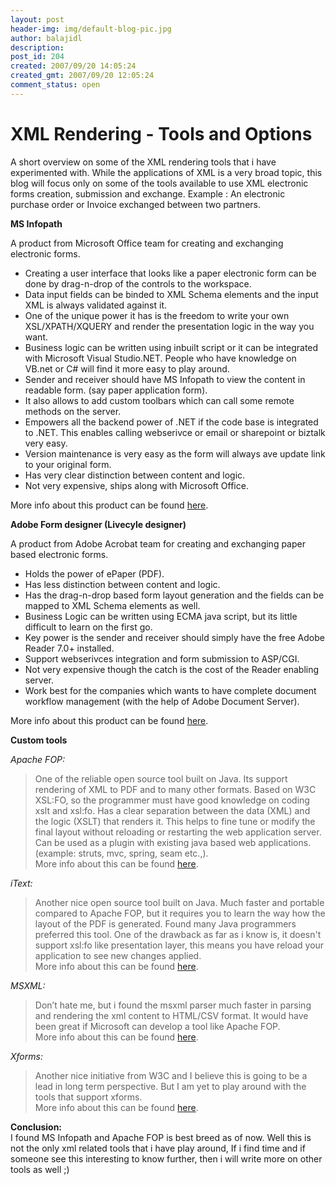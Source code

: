```yaml
---
layout: post
header-img: img/default-blog-pic.jpg
author: balajidl
description: 
post_id: 204
created: 2007/09/20 14:05:24
created_gmt: 2007/09/20 12:05:24
comment_status: open
---
```


# XML Rendering - Tools and Options

<p>A short overview on some of the XML rendering tools that i have experimented with.
While the applications of XML is a very broad topic, this blog will focus only on some of the tools available to use XML electronic forms creation, submission and exchange.
Example : An electronic purchase order or Invoice exchanged between two partners.
<!--more--></p>
<p><b>MS Infopath</b>
<p>
A product from Microsoft Office team for creating and exchanging electronic forms.</p>
<ul>
 <li>Creating a user interface that looks like a paper electronic form can be done by drag-n-drop of the controls to the workspace.</li>
 <li>Data input fields can be binded to XML Schema elements and the input XML is always validated against it.</li>
 <li>One of the unique power it has is the freedom to write your own XSL/XPATH/XQUERY and render the presentation logic in the way you want.</li>
 <li>Business logic can be written using inbuilt script or it can be integrated with Microsoft Visual Studio.NET. People who have knowledge on VB.net or C# will find it more easy to play around.
 <li>Sender and receiver should have MS Infopath to view the content in readable form. (say paper application form).
 <li>It also allows to add custom toolbars which can call some remote methods on the server.
 <li>Empowers all the backend power of .NET if the code base is integrated to .NET. This enables calling webserivce or email or sharepoint or biztalk very easy.
 <li>Version maintenance is very easy as the form will always ave update link to your original form.
 <li>Has very clear distinction between content and logic.
 <li>Not very expensive, ships along with Microsoft Office.
</ul>

<p>More info about this product can be found <a href="http://office.microsoft.com/infopath/">here</a>.
</p></p>
<p><b>Adobe Form designer (Livecyle designer)</b>
<p>
A product from Adobe Acrobat team for creating and exchanging paper based electronic forms.
<ul>
<li>Holds the power of ePaper (PDF).
<li>Has less distinction between content and logic.
<li>Has the drag-n-drop based form layout generation and the fields can be mapped to XML Schema elements as well.
<li>Business Logic can be written using ECMA java script, but its little difficult to learn on the first go.
<li>Key power is the sender and receiver should simply have the free Adobe Reader 7.0+ installed.
<li>Support webserivces integration and form submission to ASP/CGI.
<li>Not very expensive though the catch is the cost of the Reader enabling server.
<li>Work best for the companies which wants to have complete document workflow management (with the help of Adobe Document Server).
</ul>
More info about this product can be found <a href="http://www.adobe.com/devnet/livecycle/designing_forms.html">here</a>.
</p></p>
<p><b>Custom tools</b>
<p>
<i>Apache FOP:</i>
<blockquote> One of the reliable open source tool built on Java. Its support rendering of XML to PDF and to many other formats.
Based on W3C XSL:FO, so the programmer must have good knowledge on coding xslt and xsl:fo.
Has a clear separation between the data (XML) and the logic (XSLT) that renders it. This helps to fine tune or modify the final layout without reloading or restarting the web application server.
Can be used as a plugin with existing java based web applications. (example: struts, mvc, spring, seam etc.,).
<br />More info about this can be found <a href="http://xml.apache.org/fop">here</a>.
</blockquote>
<i>iText:</i>
<blockquote>Another nice open source tool built on Java. Much faster and portable compared to Apache FOP, but it requires you to learn the way how the layout of the PDF is generated. Found many Java programmers preferred this tool.
One of the drawback as far as i know is, it doesn't support xsl:fo like presentation layer, this means you have reload your application to see new changes applied.
<br />More info about this can be found <a href="http://www.lowagie.com/iText/">here</a>.
</blockquote>
<i>MSXML:</i>
<blockquote>Don’t hate me, but i found the msxml parser much faster in parsing and rendering the xml content to HTML/CSV format.
It would have been great if Microsoft can develop a tool like Apache FOP.
<br />More info about this can be found <a href="http://msdn.microsoft.com/xml/">here</a>.
</blockquote>
<i>Xforms:</i>
<blockquote>Another nice initiative from W3C and I believe this is going to be a lead in long term perspective.
But I am yet to play around with the tools that support xforms.
<br />More info about this can be found <a href="http://www.w3.org/MarkUp/Forms/2003/xforms-for-html-authors">here</a>.
</blockquote>
</p></p>
<p><b>Conclusion:</b>
<br />I found MS Infopath and Apache FOP is best breed as of now. Well this is not the only xml related tools that i have play around, If i find time and if someone see this interesting to know further, then i will write more on other tools as well ;)</p>